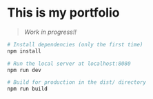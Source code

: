 # This is my portfolio

> *Work in progress!!*

``` bash
# Install dependencies (only the first time)
npm install

# Run the local server at localhost:8080
npm run dev

# Build for production in the dist/ directory
npm run build
```
